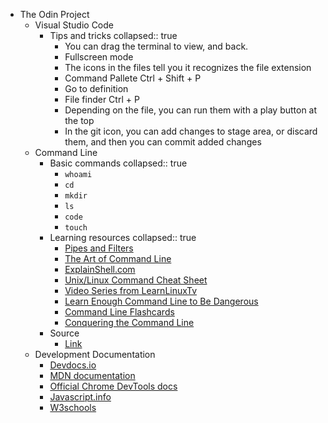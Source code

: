 - The Odin Project
	- Visual Studio Code
		- Tips and tricks
		  collapsed:: true
			- You can drag the terminal to view, and back.
			- Fullscreen mode
			- The icons in the files tell you it recognizes the file extension
			- Command Pallete Ctrl + Shift + P
			- Go to definition
			- File finder Ctrl + P
			- Depending on the file, you can run them with a play button at the top
			- In the git icon, you can add changes to stage area, or discard them, and then you can commit added changes
	- Command Line
		- Basic commands
		  collapsed:: true
			- `whoami`
			- `cd`
			- `mkdir`
			- `ls`
			- `code`
			- `touch`
		- Learning resources
		  collapsed:: true
			- [Pipes and Filters](https://swcarpentry.github.io/shell-novice/04-pipefilter.html)
			- [The Art of Command Line](https://github.com/jlevy/the-art-of-command-line#readme)
			- [ExplainShell.com](http://explainshell.com/)
			- [Unix/Linux Command Cheat Sheet](https://files.fosswire.com/2007/08/fwunixref.pdf)
			- [Video Series from LearnLinuxTv](https://www.youtube.com/playlist?list=PLT98CRl2KxKHaKA9-4_I38sLzK134p4GJ)
			- [Learn Enough Command Line to Be Dangerous](https://www.learnenough.com/command-line-tutorial)
			- [Command Line Flashcards](https://flashcards.github.io/command_line/introduction.html)
			- [Conquering the Command Line](https://www.softcover.io/read/fc6c09de/unix_commands/frontmatter)
		- Source
			- [Link](https://www.theodinproject.com/lessons/foundations-command-line-basics)
	- Development Documentation
		- [Devdocs.io](https://devdocs.io/)
		- [MDN documentation](https://developer.mozilla.org/en-US/)
		- [Official Chrome DevTools docs](https://developer.chrome.com/docs/devtools/)
		- [Javascript.info](https://javascript.info/)
		- [W3schools](https://www.w3schools.com/)